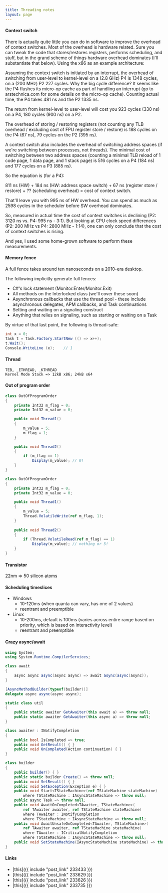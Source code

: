 ```yaml
---
title: Threading notes
layout: page
---
```

#### Context switch

There is actually quite little you can do in software to improve the overhead of context switches. Most of the overhead is hardware related. Sure you can tweak the code that stores/restores registers, performs scheduling, and stuff, but in the grand scheme of things hardware overhead dominates (I'll substantiate that below). Using the x86 as an example architecture:

Assuming the context switch is initiated by an interrupt, the overhead of switching from user-level to kernel-level on a (2.8 GHz) P4 is 1348 cycles, on a (200 MHz) P2 227 cycles. Why the big cycle difference? It seems like the P4 flushes its micro-op cache as part of handling an interrupt (go to arstechnica.com for some details on the micro-op cache). Counting actual time, the P4 takes 481 ns and the P2 1335 ns.

The return from kernel-level to user-level will cost you 923 cycles (330 ns) on a P4, 180 cycles (900 ns) on a P2.

The overhead of storing / restoring registers (not counting any TLB overhead / excluding cost of FPU register store / restore) is 188 cycles on the P4 (67 ns), 79 cycles on the P2 (395 ns).

A context switch also includes the overhead of switching address spaces (if we're switching between processes, not threads). The minimal cost of switching between two address spaces (counting a minimal TLB reload of 1 code page, 1 data page, and 1 stack page) is 516 cycles on a P4 (184 ns) and 177 cycles on a P3 (885 ns).

So the equation is (for a P4):

811 ns (HW) + 184 ns (HW: address space switch) + 67 ns (register store / restore) + ?? (scheduling overhead) = cost of context switch.

That'll leave you with 995 ns of HW overhead. You can spend as much as 2598 cycles in the scheduler before SW overhead dominates.

So, measured in actual time the cost of context switches is declining (P2: 3120 ns vs. P4: 995 ns - 3:1). But looking at CPU clock speed differences (P2: 200 MHz vs P4: 2800 MHz - 1:14), one can only conclude that the cost of context switches is rising.

And yes, I used some home-grown software to perform these measurements.

#### Memory fence

A full fence takes around ten nanoseconds on a 2010-era desktop.

The following implicitly generate full fences:

* C#'s lock statement (Monitor.Enter/Monitor.Exit)
* All methods on the Interlocked class (we'll cover these soon)
* Asynchronous callbacks that use the thread pool - these include asynchronous delegates, APM callbacks, and Task continuations
* Setting and waiting on a signaling construct
* Anything that relies on signaling, such as starting or waiting on a Task

By virtue of that last point, the following is thread-safe:

```csharp
int x = 0;
Task t = Task.Factory.StartNew (() => x++);
t.Wait();
Console.WriteLine (x);    // 1
```

#### Thread

```text
TEB, _ETHREAD, _KTHREAD
Kernel Mode Stack => 12kB x86; 24kB x64
```

#### Out of program order

```csharp
class OutOfProgramOrder 
{ 
	private Int32 m_flag = 0; 
	private Int32 m_value = 0;

	public void Thread1() 
	{ 
		m_value = 5; 
		m_flag = 1; 
	}

	public void Thread2() 
	{ 
		if (m_flag == 1) 
			Display(m_value); // 0! 
	}
}
```

```csharp
class OutOfProgramOrder 
{ 
	private Int32 m_flag = 0; 
	private Int32 m_value = 0;

	public void Thread1() 
	{ 
		m_value = 5; 
		Thread.VolatileWrite(ref m_flag, 1); 
	}
	
	public void Thread2() 
	{ 
		if (Thread.VolatileRead(ref m_flag) == 1) 
			Display(m_value); // nothing or 5!
	}
}
```

#### Transistor

22nm => 50 silicon atoms

#### Scheduling timeslices

* Windows
	* 10-120ms (when quanta can vary, has one of 2 values)
	* reentrant and preemptible
* Linux
	* 10-200ms, default is 100ms (varies across entire range based on priority, which is based on interactivity level)
	* reentrant and preemptible

#### Crazy async/await

```csharp
using System;
using System.Runtime.CompilerServices;

class await
{
	async async async(async async) => await async(async(async));
}

[AsyncMethodBuilder(typeof(builder))]
delegate async async(async async);

static class util
{
	public static awaiter GetAwaiter(this await a) => throw null;
	public static awaiter GetAwaiter(this async a) => throw null;
}

class awaiter : INotifyCompletion
{
	public bool IsCompleted => true;
	public void GetResult() { }
	public void OnCompleted(Action continuation) { }
}

class builder
{
	public builder() { }
	public static builder Create() => throw null;
	public void SetResult() { }
	public void SetException(Exception e) { }
	public void Start<TStateMachine>(ref TStateMachine stateMachine)
		where TStateMachine : IAsyncStateMachine => throw null;
	public async Task => throw null;
	public void AwaitOnCompleted<TAwaiter, TStateMachine>(
		ref TAwaiter awaiter, ref TStateMachine stateMachine)
		where TAwaiter : INotifyCompletion
		where TStateMachine : IAsyncStateMachine => throw null;
	public void AwaitUnsafeOnCompleted<TAwaiter, TStateMachine>(
		ref TAwaiter awaiter, ref TStateMachine stateMachine)
		where TAwaiter : ICriticalNotifyCompletion
		where TStateMachine : IAsyncStateMachine => throw null;
	public void SetStateMachine(IAsyncStateMachine stateMachine) => throw null;
}
```

#### Links

* [this]({{ include "post_link" 233433 }})
* [this]({{ include "post_link" 233629 }})
* [this]({{ include "post_link" 233626 }}) 
* [this]({{ include "post_link" 233735 }})